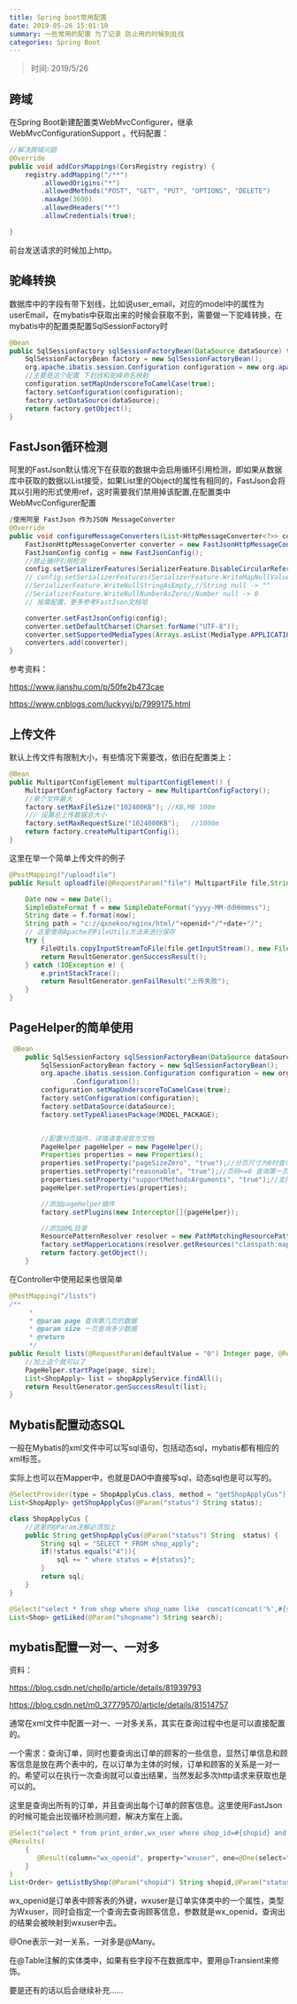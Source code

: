```yaml
---
title: Spring boot常用配置
date: 2019-05-26 15:01:10
summary: 一些常用的配置 为了记录 防止用的时候到处找
categories: Spring Boot
---
```


> 时间: 2019/5/26

## 跨域

在Spring Boot新建配置类WebMvcConfigurer，继承WebMvcConfigurationSupport 。代码配置：

```java
//解决跨域问题
@Override
public void addCorsMappings(CorsRegistry registry) {
    registry.addMapping("/**")
        .allowedOrigins("*")
        .allowedMethods("POST", "GET", "PUT", "OPTIONS", "DELETE")
        .maxAge(3600)
        .allowedHeaders("*")
        .allowCredentials(true);

}
```

前台发送请求的时候加上http。

## 驼峰转换

数据库中的字段有带下划线，比如说user_email，对应的model中的属性为userEmail，在mybatis中获取出来的时候会获取不到，需要做一下驼峰转换，在mybatis中的配置类配置SqlSessionFactory时

```java
@Bean
public SqlSessionFactory sqlSessionFactoryBean(DataSource dataSource) throws Exception {
    SqlSessionFactoryBean factory = new SqlSessionFactoryBean();
    org.apache.ibatis.session.Configuration configuration = new org.apache.ibatis.session.Configuration();
    //主要是这个配置 下划线和驼峰命名映射
    configuration.setMapUnderscoreToCamelCase(true);
    factory.setConfiguration(configuration);
    factory.setDataSource(dataSource);
    return factory.getObject();
}
```

## FastJson循环检测

阿里的FastJson默认情况下在获取的数据中会启用循环引用检测，即如果从数据库中获取的数据以List接受，如果List里的Object的属性有相同的，FastJson会将其以引用的形式使用ref，这时需要我们禁用掉该配置,在配置类中WebMvcConfigurer配置

```java
/使用阿里 FastJson 作为JSON MessageConverter
@Override
public void configureMessageConverters(List<HttpMessageConverter<?>> converters) {
    FastJsonHttpMessageConverter converter = new FastJsonHttpMessageConverter();
    FastJsonConfig config = new FastJsonConfig();
    //禁止循环引用检测
    config.setSerializerFeatures(SerializerFeature.DisableCircularReferenceDetect);
    // config.setSerializerFeatures(SerializerFeature.WriteMapNullValue);//保留空的字段
    //SerializerFeature.WriteNullStringAsEmpty,//String null -> ""
    //SerializerFeature.WriteNullNumberAsZero//Number null -> 0
    // 按需配置，更多参考FastJson文档哈

    converter.setFastJsonConfig(config);
    converter.setDefaultCharset(Charset.forName("UTF-8"));
    converter.setSupportedMediaTypes(Arrays.asList(MediaType.APPLICATION_JSON_UTF8));
    converters.add(converter);
}
```

参考资料：

https://www.jianshu.com/p/50fe2b473cae

https://www.cnblogs.com/luckyyi/p/7999175.html

## 上传文件

默认上传文件有限制大小，有些情况下需要改，依旧在配置类上：

```java
@Bean
public MultipartConfigElement multipartConfigElement() {
    MultipartConfigFactory factory = new MultipartConfigFactory();
    //单个文件最大
    factory.setMaxFileSize("102400KB"); //KB,MB 100m
    /// 设置总上传数据总大小
    factory.setMaxRequestSize("1024000KB");   //1000m
    return factory.createMultipartConfig();
}
```

这里在举一个简单上传文件的例子

```java
@PostMapping("/uploadfile")
public Result uploadfile(@RequestParam("file") MultipartFile file,String openid,String filename){

    Date now = new Date();
    SimpleDateFormat f = new SimpleDateFormat("yyyy-MM-ddHHmmss");
    String date = f.format(now);
    String path = "c://qxnekoo/nginx/html/"+openid+"/"+date+"/";
    // 这里使用Apache的FileUtils方法来进行保存
    try {
        FileUtils.copyInputStreamToFile(file.getInputStream(), new File(path, filename));
        return ResultGenerator.genSuccessResult();
    } catch (IOException e) {
        e.printStackTrace();
        return ResultGenerator.genFailResult("上传失败");
    }
}
```



## PageHelper的简单使用



```java
 @Bean
    public SqlSessionFactory sqlSessionFactoryBean(DataSource dataSource) throws Exception {
        SqlSessionFactoryBean factory = new SqlSessionFactoryBean();
        org.apache.ibatis.session.Configuration configuration = new org.apache.ibatis.session
                .Configuration();
        configuration.setMapUnderscoreToCamelCase(true);
        factory.setConfiguration(configuration);
        factory.setDataSource(dataSource);
        factory.setTypeAliasesPackage(MODEL_PACKAGE);


        //配置分页插件，详情请查阅官方文档
        PageHelper pageHelper = new PageHelper();
        Properties properties = new Properties();
        properties.setProperty("pageSizeZero", "true");//分页尺寸为0时查询所有纪录不再执行分页
        properties.setProperty("reasonable", "true");//页码<=0 查询第一页，页码>=总页数查询最后一页
        properties.setProperty("supportMethodsArguments", "true");//支持通过 Mapper 接口参数来传递分页参数
        pageHelper.setProperties(properties);

        //添加pageHelper插件
        factory.setPlugins(new Interceptor[]{pageHelper});

        //添加XML目录
        ResourcePatternResolver resolver = new PathMatchingResourcePatternResolver();
        factory.setMapperLocations(resolver.getResources("classpath:mapper/*.xml"));
        return factory.getObject();
    }
```

在Controller中使用起来也很简单

```java
@PostMapping("/lists")
/**
     * 
     * @param page 查询第几页的数据
     * @param size 一页查询多少数据
     * @return
     */
public Result lists(@RequestParam(defaultValue = "0") Integer page, @RequestParam(defaultValue = "0") Integer size) {
    //加上这个就可以了
    PageHelper.startPage(page, size);
    List<ShopApply> list = shopApplyService.findAll();
    return ResultGenerator.genSuccessResult(list);
}
```



## Mybatis配置动态SQL

一般在Mybatis的xml文件中可以写sql语句，包括动态sql，mybatis都有相应的xml标签。

实际上也可以在Mapper中，也就是DAO中直接写sql，动态sql也是可以写的。

```java
@SelectProvider(type = ShopApplyCus.class, method = "getShopApplyCus")
List<ShopApply> getShopApplyCus(@Param("status") String status);

class ShopApplyCus {
    //这里的@Param注解必须加上
    public String getShopApplyCus(@Param("status") String  status) {
        String sql = "SELECT * FROM shop_apply";
        if(!status.equals("4")){
            sql += " where status = #{status}";
        }
        return sql;
    }
}

@Select("select * from shop where shop_name like  concat(concat('%',#{shopname}),'%') and opreation_status=1")
List<Shop> getLiked(@Param("shopname") String search);
```



## mybatis配置一对一、一对多

资料：

https://blog.csdn.net/chpllp/article/details/81939793

https://blog.csdn.net/m0_37779570/article/details/81514757

通常在xml文件中配置一对一、一对多关系，其实在查询过程中也是可以直接配置的。

一个需求：查询订单，同时也要查询出订单的顾客的一些信息，显然订单信息和顾客信息是放在两个表中的，在以订单为主体的时候，订单和顾客的关系是一对一的。希望可以在执行一次查询就可以查出结果，当然发起多次http请求来获取也是可以的。

这里是查询出所有的订单，并且查询出每个订单的顾客信息。这里使用FastJson的时候可能会出现循环检测问题，解决方案在上面。

```java
@Select("select * from print_order,wx_user where shop_id=#{shopid} and status=#{status} and wx_user.openid=print_order.wx_openid")
@Results(
    {
       @Result(column="wx_openid", property="wxuser", one=@One(select="com.company.project.dao.WxuserMapper.selectByopenid"))
    }
)
List<Order> getListByShop(@Param("shopid") String shopid,@Param("status") int status);
```

wx_openid是订单表中顾客表的外键，wxuser是订单实体类中的一个属性，类型为Wxuser，同时会指定一个查询去查询顾客信息，参数就是wx_openid，查询出的结果会被映射到wxuser中去。

@One表示一对一关系，一对多是@Many。

在@Table注解的实体类中，如果有些字段不在数据库中，要用@Transient来修饰。



要是还有的话以后会继续补充……

